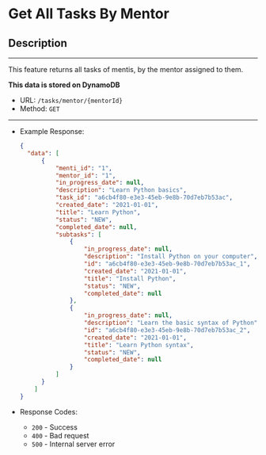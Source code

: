 # Get All Tasks By Mentor

## Description

___
This feature returns all tasks of mentis, by the mentor assigned to them.

**This data is stored on DynamoDB**

* URL: `/tasks/mentor/{mentorId}`
* Method: `GET`

___

* Example Response:

    ```json
  {
      "data": [
          {
              "menti_id": "1",
              "mentor_id": "1",
              "in_progress_date": null,
              "description": "Learn Python basics",
              "task_id": "a6cb4f80-e3e3-45eb-9e8b-70d7eb7b53ac",
              "created_date": "2021-01-01",
              "title": "Learn Python",
              "status": "NEW",
              "completed_date": null,
              "subtasks": [
                  {
                      "in_progress_date": null,
                      "description": "Install Python on your computer",
                      "id": "a6cb4f80-e3e3-45eb-9e8b-70d7eb7b53ac_1",
                      "created_date": "2021-01-01",
                      "title": "Install Python",
                      "status": "NEW",
                      "completed_date": null
                  },
                  {
                      "in_progress_date": null,
                      "description": "Learn the basic syntax of Python",
                      "id": "a6cb4f80-e3e3-45eb-9e8b-70d7eb7b53ac_2",
                      "created_date": "2021-01-01",
                      "title": "Learn Python syntax",
                      "status": "NEW",
                      "completed_date": null
                  }
              ]
          }
        ]
    }
    ```

* Response Codes:
    * `200` - Success
    * `400` - Bad request
    * `500` - Internal server error

